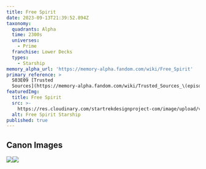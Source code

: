 ```yaml
---
title: Free Spirit
date: 2023-09-13T21:39:52.894Z
taxonomy:
  quadrants: Alpha
  time: 2300s
  universes:
    - Prime
  franchise: Lower Decks
  types:
    - Starship
memory_alpha_url: 'https://memory-alpha.fandom.com/wiki/Free_Spirit'
primary_reference: >
  S03E09 [Trusted
  Sources](https://memory-alpha.fandom.com/wiki/Trusted_Sources_\(episode\))
featuredImg:
  title: Free Spirit
  src: >-
    https://res.cloudinary.com/startrekdesignproject-com/image/upload/v1681174981/Starship-Free-Spirit.png
  alt: Free Spirit Starship
published: true
---
```


## Canon Images

![](https://res.cloudinary.com/startrekdesignproject-com/image/upload/v1681174981/Starship-Free-Spirit_LDS-3x10-2.jpg)![](https://res.cloudinary.com/startrekdesignproject-com/image/upload/v1681174981/Starship-Free-Spirit_LDS-3x10-1.jpg)
